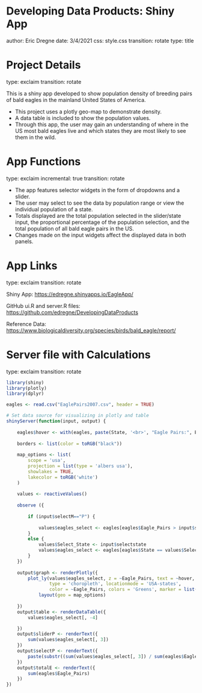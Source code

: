 Developing Data Products: Shiny App
========================================================
author: Eric Dregne
date: 3/4/2021
css: style.css
transition: rotate
type: title

Project Details
========================================================
type: exclaim
transition: rotate

This is a shiny app developed to show population density of breeding pairs of bald eagles in the mainland United States of America.

- This project uses a plotly geo-map to demonstrate density.
- A data table is included to show the population values.
- Through this app, the user may gain an understanding of where in the US most bald eagles live and which states they are most likely to see them in the wild.

App Functions
========================================================
type: exclaim
incremental: true
transition: rotate

- The app features selector widgets in the form of dropdowns and a slider.
- The user may select to see the data by population range or view the individual population of a state.
- Totals displayed are the total population selected in the slider/state input, the proportional percentage of the population selection, and the total population of all bald eagle pairs in the US.
- Changes made on the input widgets affect the displayed data in both panels.

App Links
========================================================
type: exclaim
transition: rotate

Shiny App: https://edregne.shinyapps.io/EagleApp/

GitHub ui.R and server.R files: https://github.com/edregne/DevelopingDataProducts

Reference Data: https://www.biologicaldiversity.org/species/birds/bald_eagle/report/

<style>
pre {
  white-space: pre !important;
  overflow-x: scroll !important;
  overflow-y: scroll !important;
  height: 200vh !important;
}
</style>

Server file with Calculations
========================================================
type: exclaim
transition: rotate


```r
library(shiny)
library(plotly)
library(dplyr)

eagles <- read.csv("EaglePairs2007.csv", header = TRUE)

# Set data source for visualizing in plotly and table
shinyServer(function(input, output) {
    
    eagles$hover <- with(eagles, paste(State, '<br>', "Eagle Pairs:", Eagle_Pairs))
    
    borders <- list(color = toRGB("black"))
    
    map_options <- list(
        scope = 'usa',
        projection = list(type = 'albers usa'),
        showlakes = TRUE,
        lakecolor = toRGB('white')
    )
    
    values <- reactiveValues()
    
    observe ({
        
        if (input$selectM=="P") {
            
            values$eagles_select <- eagles[eagles$Eagle_Pairs > input$sliderPOP[1] & eagles$Eagle_Pairs <= input$sliderPOP[2], ]
        }
        else {
            values$Select_State <- input$selectstate
            values$eagles_select <- eagles[eagles$State == values$Select_State, ]
        }
    })
    
    output$graph <- renderPlotly({
        plot_ly(values$eagles_select, z = ~Eagle_Pairs, text = ~hover, locations = ~Abbrev,
                type = 'choropleth', locationmode = 'USA-states',
                color = ~Eagle_Pairs, colors = 'Greens', marker = list(line = ~borders)) %>%
            layout(geo = map_options) 
        
    })
    output$table <- renderDataTable({
        values$eagles_select[, -4]

    })
    output$sliderP <- renderText({
        sum(values$eagles_select[, 3])
    })
    output$selectP <- renderText({
        paste(substr((sum(values$eagles_select[, 3]) / sum(eagles$Eagle_Pairs))*100, 1, 5),"%")
    })
    output$totalE <- renderText({ 
        sum(eagles$Eagle_Pairs)
    })
})
```
